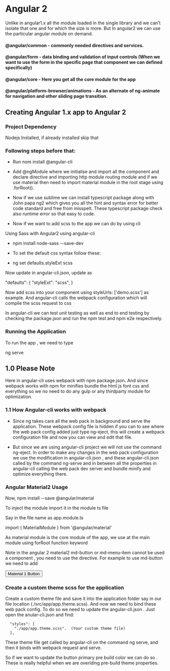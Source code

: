 # Angular 2


Unlike in angular1.x all the module loaded in the single library and we can’t isolate that one and for which the size is more. But In angular2 we can use the particular angular module on demand.


#### @angular/common - commonly needed directives and services.

#### @angular/form - data binding and validation of input controls (When we want to use the form in the specific page that component we can defined specifically)

#### @angular/core - Here you get all the core module for the app

#### @angular/platform-browser/animations - As an alternate of ng-animate for navigation and other sliding page transition.

## Creating Angular 1.x app to Angular 2

### Project Dependency

Nodejs Installed, if already installed skip that


### Following steps before that: 


* Run nom install @angular-cli

* Add @ngModule where we initialise and import all the component and declare directive and importing http module routing module and if we use material then need to import material module in the root stage using .forRoot(). 


* Now if we use sublime we can install typescript package along with John papa ng2 which gives you all the hint and syntax error for better code standard and free from misspelt. These typescript package check also runtime error so that easy to code.


* Now if we want to add scss to the app we can do by using cli

Using Sass with Angular2 using angular-cli

+ npm install node-sass --save-dev 
 
* To set the default css syntax follow these:

+ ng set defaults.styleExt scss

Now update in angular-cli.json,  update as


"defaults": {
     "styleExt": "scss",
}


Now add scss into your component using styleUrls: ['demo.scss'] as example. And angular-cli calls the webpack configuration which will compile the scss request to css 

In angular-cli we can test unit testing as well as end to end testing by checking the package.json and run the npm test and npm e2e respectively.




### Running the Application

To run the app , we need to type 

ng serve


## 1.0 Please Note

 Here in angular-cli uses webpack with npm package.json. And since webpack works with npm for minifies bundle the html js font css and everything so we no need to do any gulp or any thirdparty module for optimization.

 ### 1.1 How Angular-cli works with webpack

 * Since ng takes care all the web pack in background and serve the application. These webpack config file is hidden if you can to see where the web pack config added just type ng-eject, this will create a webpack configuration file and now you can view and edit that file. 

 * But since we are using angular-cli project we will not use the command ng-eject. 
 In order to make any changes in the web pack configuration we use the modification in angular-cli.json , and these angular-cli.json called by the command ng-serve and in between all the properties in angular-cli calling the web pack dev server and bundle minify and optimize everything there.

### Angular Material2 Usage
Now,  npm install --save @angular/material


To inject the module import it in the module ts file

Say in the file name as app.module.ts

import { MaterialModule } from '@angular/material'

As material module is the core module of the app, we use at the main module using forRoot function keyword

Note in the angular 2 material2 md-button or md-menu-item cannot be used a component , you need to use the directive. For example to use md-button we need to add

<button md-button>Material 1 Button</button>

### Create a custom theme scss for the application

Create a custom theme file and save it into the application folder say in our file location (./src/app/app.theme.scss). And now we need to bind these web pack config. To do so we need to update the angular-cli.json . Just open the anular-cli.json and find:

      "styles": [
        "./app/app.theme.scss".  (Your custom theme file)
      ],


These theme file get called by angular-cli on the command ng serve, and then it binds with webpack request and serve.

So if we want to update the button primary pre build color we can do so . These is really helpful when we are overiding pre-build theme properties.





